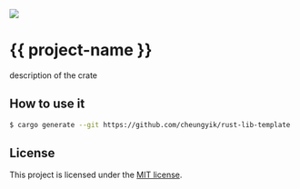 ![](https://github.com/cheungyik/rust-lib-template/workflows/build/badge.svg)

# {{ project-name }}

description of the crate

## How to use it

```bash
$ cargo generate --git https://github.com/cheungyik/rust-lib-template
```

## License

This project is licensed under the [MIT license](LICENSE).
